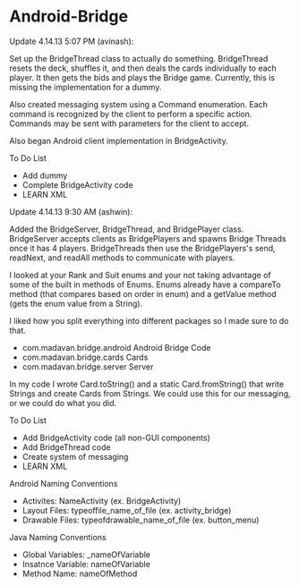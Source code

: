 Android-Bridge
==============

Update 4.14.13 5:07 PM (avinash):

Set up the BridgeThread class to actually do something. BridgeThread resets the deck, shuffles it, and then
deals the cards individually to each player. It then gets the bids and plays the Bridge game. Currently, this
is missing the implementation for a dummy.

Also created messaging system using a Command enumeration. Each command is recognized by the client to perform
a specific action. Commands may be sent with parameters for the client to accept.

Also began Android client implementation in BridgeActivity.

To Do List
- Add dummy
- Complete BridgeActivity code
- LEARN XML

Update 4.14.13 9:30 AM (ashwin):

Added the BridgeServer, BridgeThread, and BridgePlayer class. BridgeServer accepts clients as BridgePlayers
and spawns Bridge Threads once it has 4 players. BridgeThreads then use the BridgePlayers's send, readNext, and
readAll methods to communicate with players.

I looked at your Rank and Suit enums and your not taking advantage of some of the built in methods of Enums.
Enums already have a compareTo method (that compares based on order in enum) and a getValue method (gets the
enum value from a String).

I liked how you split everything into different packages so I made sure to do that.
  - com.madavan.bridge.android Android Bridge Code
  - com.madavan.bridge.cards   Cards
  - com.madavan.bridge.server  Server

In my code I wrote Card.toString() and a static Card.fromString() that write Strings and create Cards from Strings.
We could use this for our messaging, or we could do what you did.

To Do List
- Add BridgeActivity code (all non-GUI components)
- Add BridgeThread code
- Create system of messaging
- LEARN XML

Android Naming Conventions
- Activites: NameActivity (ex. BridgeActivity)
- Layout Files: typeoffile_name_of_file (ex. activity_bridge)
- Drawable Files: typeofdrawable_name_of_file (ex. button_menu)

Java Naming Conventions
- Global Variables: _nameOfVariable
- Insatnce Variable: nameOfVariable
- Method Name: nameOfMethod
